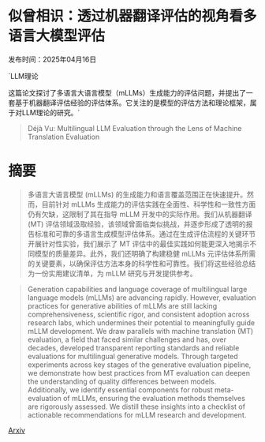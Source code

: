 # 似曾相识：透过机器翻译评估的视角看多语言大模型评估

发布时间：2025年04月16日

`LLM理论

这篇论文探讨了多语言大语言模型（mLLMs）生成能力的评估问题，并提出了一套基于机器翻译评估经验的评估体系。它关注的是模型的评估方法和理论框架，属于对LLM理论的研究。`

> Déjà Vu: Multilingual LLM Evaluation through the Lens of Machine Translation Evaluation

# 摘要

> 多语言大语言模型 (mLLMs) 的生成能力和语言覆盖范围正在快速提升。然而，目前针对 mLLMs 生成能力的评估实践在全面性、科学性和一致性方面仍有欠缺，这限制了其在指导 mLLM 开发中的实际作用。我们从机器翻译 (MT) 评估领域汲取经验，该领域曾面临类似挑战，并逐步形成了透明的报告标准和可靠的多语言生成模型评估体系。通过在生成评估流程的关键环节开展针对性实验，我们展示了 MT 评估中的最佳实践如何能更深入地揭示不同模型的质量差异。此外，我们还明确了构建稳健 mLLMs 元评估体系所需的关键要素，以确保评估方法本身的科学性和可靠性。我们将这些经验总结为一份实用建议清单，为 mLLM 研究与开发提供参考。

> Generation capabilities and language coverage of multilingual large language models (mLLMs) are advancing rapidly. However, evaluation practices for generative abilities of mLLMs are still lacking comprehensiveness, scientific rigor, and consistent adoption across research labs, which undermines their potential to meaningfully guide mLLM development. We draw parallels with machine translation (MT) evaluation, a field that faced similar challenges and has, over decades, developed transparent reporting standards and reliable evaluations for multilingual generative models. Through targeted experiments across key stages of the generative evaluation pipeline, we demonstrate how best practices from MT evaluation can deepen the understanding of quality differences between models. Additionally, we identify essential components for robust meta-evaluation of mLLMs, ensuring the evaluation methods themselves are rigorously assessed. We distill these insights into a checklist of actionable recommendations for mLLM research and development.

[Arxiv](https://arxiv.org/abs/2504.11829)